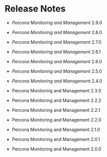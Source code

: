 # Release Notes


* *Percona Monitoring and Management* 2.9.0


* *Percona Monitoring and Management* 2.8.0


* *Percona Monitoring and Management* 2.7.0


* *Percona Monitoring and Management* 2.6.1


* *Percona Monitoring and Management* 2.6.0


* *Percona Monitoring and Management* 2.5.0


* *Percona Monitoring and Management* 2.4.0


* Percona Monitoring and Management 2.3.0


* Percona Monitoring and Management 2.2.2


* Percona Monitoring and Management 2.2.1


* Percona Monitoring and Management 2.2.0


* Percona Monitoring and Management 2.1.0


* Percona Monitoring and Management 2.0.1


* Percona Monitoring and Management 2.0.0
